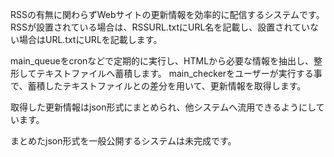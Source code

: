 RSSの有無に関わらずWebサイトの更新情報を効率的に配信するシステムです。
RSSが設置されている場合は、RSSURL.txtにURL名を記載し、設置されていない場合はURL.txtにURLを記載します。

main_queueをcronなどで定期的に実行し、HTMLから必要な情報を抽出し、整形してテキストファイルへ蓄積します。
main_checkerをユーザーが実行する事で、蓄積したテキストファイルとの差分を用いて、更新情報を取得します。

取得した更新情報はjson形式にまとめられ、他システムへ流用できるようにしています。

まとめたjson形式を一般公開するシステムは未完成です。

